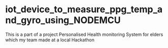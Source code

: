 # iot_device_to_measure_ppg_temp_and_gyro_using_NODEMCU
This is a part of a project Personalised Health monitoring System for elders which my team made at a local Hackathon
